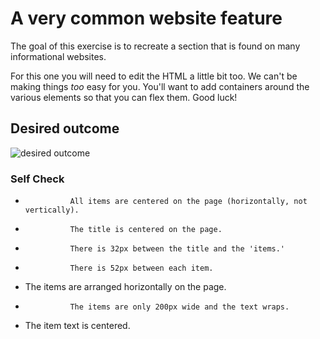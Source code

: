 # A very common website feature

The goal of this exercise is to recreate a section that is found on many informational websites.

For this one you will need to edit the HTML a little bit too. We can't be making things _too_ easy for you. You'll want to add containers around the various elements so that you can flex them. Good luck!

## Desired outcome

![desired outcome](./desired-outcome.png)

### Self Check

-               All items are centered on the page (horizontally, not vertically).
-               The title is centered on the page.
-               There is 32px between the title and the 'items.'
-               There is 52px between each item.
- The items are arranged horizontally on the page.
-               The items are only 200px wide and the text wraps.
- The item text is centered.
